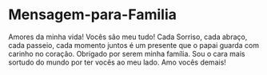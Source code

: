 # Mensagem-para-Familia
Amores da minha vida! Vocês são meu tudo! Cada Sorriso, cada abraço, cada passeio, cada momento juntos é um presente que o papai guarda com carinho no coração. Obrigado por serem minha família. Sou o cara mais sortudo do mundo por ter vocês ao meu lado. Amo vocês demais!
